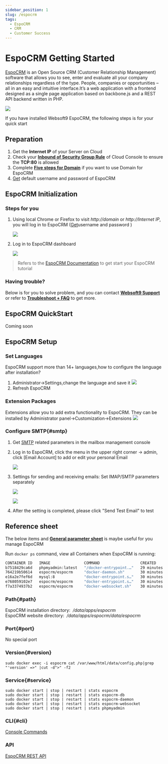 ```yaml
---
sidebar_position: 1
slug: /espocrm
tags:
  - EspoCRM
  - CRM
  - Customer Success
---
```


# EspoCRM Getting Started

[EspoCRM](https://demo.espocrm.com/) is an Open Source CRM (Customer Relationship Management) software that allows you to see, enter and evaluate all your company relationships regardless of the type. People, companies or opportunities – all in an easy and intuitive interface.It’s a web application with a frontend designed as a single page application based on backbone.js and a REST API backend written in PHP.

![](http://libs.websoft9.com/Websoft9/DocsPicture/en/espocrm/espocrm-gui-websoft9.jpg)

If you have installed Websoft9 EspoCRM, the following steps is for your quick start

## Preparation

1. Get the **Internet IP** of your Server on Cloud
2. Check your **[Inbound of Security Group Rule](./administrator/firewall#security)** of Cloud Console to ensure the **TCP:80** is allowed
3. Complete **[Five steps for Domain](./administrator/domain_step)** if you want to use Domain for EspoCRM
4. [Get](./user/credentials) default username and password of EspoCRM

## EspoCRM Initialization

### Steps for you

1. Using local Chrome or Firefox to visit *http://domain* or *http://Internet IP*, you will log in to EspoCRM ([Get](./user/credentials)username and password )

   ![](http://libs.websoft9.com/Websoft9/DocsPicture/en/espocrm/espocrm-login-websoft9.png)

2. Log in to EspoCRM dashboard

   ![](http://libs.websoft9.com/Websoft9/DocsPicture/en/espocrm/espocrm-main-websoft9.png)

> Refers to the [EspoCRM Documentation](https://docs.espocrm.com/) to get start your EspoCRM tutorial

### Having trouble?

Below is for you to solve problem, and you can contact **[Websoft9 Support](./helpdesk)** or refer to **[Troubleshoot + FAQ](./faq#setup)** to get more.  

## EspoCRM QuickStart

Coming soon

## EspoCRM Setup

### Set Languages

EspoCRM support more than 14+ languages,how to configure the language after installation?

1. Administrator->Settings,change the language and save it
   ![](http://libs.websoft9.com/Websoft9/DocsPicture/en/espocrm/EspoCRM-language-websoft9.png)
2. Refresh EspoCRM


### Extension Packages

Extensions allow you to add extra functionality to EspoCRM. They can be installed by Administrator panel->Customization->Extensions
![](http://libs.websoft9.com/Websoft9/DocsPicture/en/espocrm/EspoCRM-extension-websoft9.png)

### Configure SMTP{#smtp}

1. Get [SMTP](./administrator/smtp) related parameters in the mailbox management console

2. Log in to EspoCRM, click the menu in the upper right corner -> admin, click [Email Account] to add or edit your personal Email 

   ![](http://libs.websoft9.com/Websoft9/DocsPicture/zh/espocrm/espocrm-smtp-1-websoft9.png)

3. Settings for sending and receiving emails: Set IMAP/SMTP parameters separately

   ![](http://libs.websoft9.com/Websoft9/DocsPicture/zh/espocrm/espocrm-smtp-2-websoft9.png)

   ![](http://libs.websoft9.com/Websoft9/DocsPicture/zh/espocrm/espocrm-smtp-3-websoft9.png)

4. After the setting is completed, please click "Send Test Email" to test 

## Reference sheet

The below items and **[General parameter sheet](./administrator/parameter)** is maybe useful for you manage EspoCRM 

Run `docker ps` command, view all Containers when EspoCRM is running:

```bash
CONTAINER ID   IMAGE               COMMAND                  CREATED          STATUS          PORTS                                               NAMES
b7518429ca6d   phpmyadmin:latest   "/docker-entrypoint.…"   29 minutes ago   Up 29 minutes   0.0.0.0:9090->80/tcp, :::9090->80/tcp               phpmyadmin
764219b50614   espocrm/espocrm     "docker-daemon.sh"       30 minutes ago   Up 29 minutes   80/tcp                                              espocrm-daemon
e16a2e7fef6d   mysql:8             "docker-entrypoint.s…"   30 minutes ago   Up 30 minutes   3306/tcp, 33060/tcp                                 espocrm-db
e768059102e7   espocrm/espocrm     "docker-entrypoint.s…"   30 minutes ago   Up 30 minutes   0.0.0.0:9001->80/tcp, :::9001->80/tcp               espocrm
f7a3374937b2   espocrm/espocrm     "docker-websocket.sh"    30 minutes ago   Up 29 minutes   80/tcp, 0.0.0.0:9002->8080/tcp, :::9002->8080/tcp   espocrm-websocket
```


### Path{#path}

EspoCRM installation directory:  */data/apps/espocrm*  
EspoCRM website directory:  */data/apps/espocrm/data/espocrm*  


### Port{#port}

No special port


### Version{#version}

```
sudo docker exec -i espocrm cat /var/www/html/data/config.php|grep "'version' =>" |cut -d">" -f2
```

### Service{#service}

```shell
sudo docker start | stop | restart | stats espocrm
sudo docker start | stop | restart | stats espocrm-db
sudo docker start | stop | restart | stats espocrm-daemon
sudo docker start | stop | restart | stats espocrm-websocket
sudo docker start | stop | restart | stats phpmyadmin
```

### CLI{#cli}

[Console Commands](https://docs.espocrm.com/administration/commands/)

### API
[EspoCRM REST API](https://docs.espocrm.com/development/api/)

